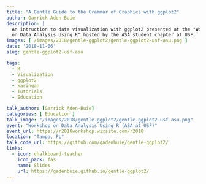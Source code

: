 ```yaml
---
title: "A Gentle Guide to the Grammar of Graphics with ggplot2"
author: Garrick Aden-Buie
description: |
  An intruction to data visualization with ggplot2 presented at the "Workshop
  on Data Analysis Using R" hosted by the ASA student chapter at USF.
images: [ /images/2018/gentle-ggplot2/gentle-ggplot2-usf-asu.png ]
date: '2018-11-06'
slug: gentle-ggplot2-usf-asu

tags:
  - R
  - Visualization
  - ggplot2
  - xaringan
  - Tutorials
  - Education

talk_author: [Garrick Aden-Buie]
categories: [ Education ]
talk_image: "/images/2018/gentle-ggplot2/gentle-ggplot2-usf-asu.png"
event: "Workshop on Data Analysis Using R (ASA at USF)"
event_url: https://r2018workshop.wixsite.com/r2018
location: "Tampa, FL"
talk_code_url: https://github.com/gadenbuie/gentle-ggplot2/
links:
  - icon: chalkboard-teacher
    icon_pack: fas
    name: Slides
    url: https://gadenbuie.github.io/gentle-ggplot2/
---
```


